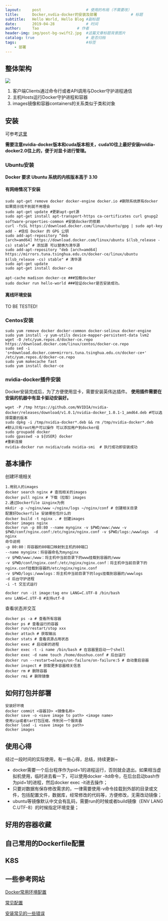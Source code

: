 ```yaml
---
layout:     post   				    # 使用的布局（不需要改）
title:      Docker,nvdia-docker的安装及部署 				# 标题 
subtitle:   Hello World, Hello Blog #副标题
date:       2019-04-28 				# 时间
author:     Tao					# 作者
header-img: img/post-bg-swift2.jpg 	#这篇文章标题背景图片
catalog: true 						# 是否归档
tags:								#标签
    - 部署
---
```


## 整体架构
![](https://www.runoob.com/wp-content/uploads/2016/04/576507-docker1.png)

1. 客户端Clients通过命令行或者API调用与Docker守护进程通信
2. 主机Hosts运行Docker守护进程和容器
3. images镜像和容器containers的关系类似于类和对象

## 安装
可参考[这里]([https://mirrors.tuna.tsinghua.edu.cn/help/docker-ce/](https://mirrors.tuna.tsinghua.edu.cn/help/docker-ce/)
)

**需要注意nvidia-docker版本和cuda版本相关，cuda10往上最好安装nvidia-docker2.0往上的，便于对显卡进行管理。**

### Ubuntu安装
**Docker 要求 Ubuntu 系统的内核版本高于 3.10**
#### 有网络情况下安装
```shell
sudo apt-get remove docker docker-engine docker.io #删除系统原有docker 如果提示找不到就不用理会 
sudo apt-get update #更新apt-get源 
sudo apt-get install apt-transport-https ca-certificates curl gnupg2 software-properties-common #安装docker的依赖 
curl -fsSL https://download.docker.com/linux/ubuntu/gpg | sudo apt-key add - #信任 Docker 的 GPG 公钥
sudo add-apt-repository “deb [arch=amd64] https://download.docker.com/linux/ubuntu $(lsb_release -cs) stable” # 添加源 可以替换为清华源
sudo add-apt-repository "deb [arch=amd64] https://mirrors.tuna.tsinghua.edu.cn/docker-ce/linux/ubuntu $(lsb_release -cs) stable" # 清华源
sudo apt-get update
sudo apt-get install docker-ce

apt-cache madison docker-ce ###加载docker 
sudo docker run hello-world ###验证docker是否安装成功。
```

#### 离线环境安装
TO BE TESTED!

### Centos安装
```
sudo yum remove docker docker-common docker-selinux docker-engine
sudo yum install -y yum-utils device-mapper-persistent-data lvm2
wget -O /etc/yum.repos.d/docker-ce.repo https://download.docker.com/linux/centos/docker-ce.repo
sudo sed -i 's+download.docker.com+mirrors.tuna.tsinghua.edu.cn/docker-ce+' /etc/yum.repos.d/docker-ce.repo
sudo yum makecache fast
sudo yum install docker-ce
```

### nvidia-docker插件安装
Docker安装完成后，为了方便使用显卡，需要安装英伟达插件。
**使用插件需要在安装的机器中有显卡驱动安装好。**
```
wget -P /tmp https://github.com/NVIDIA/nvidia-docker/releases/download/v1.0.1/nvidia-docker_1.0.1-1_amd64.deb #可以选择需要的版本
sudo dpkg -i /tmp/nvidia-docker*.deb && rm /tmp/nvidia-docker*.deb
#默认只有root用户可以操作 可以添加用户到docker组
sudo groupadd docker 
sudo gpasswd -a ${USER} docker 
#重新连接
nvidia-docker run nvidia/cuda nvidia-smi  # 执行成功即安装成功
```

## 基本操作
创建环境相关
```shell
1.用别人的images
docker search nginx # 查找相关的images
docker pull nginx # 下载（拉取）images
2.通过Dockerfile 以nginx为例
mkdir -p ~/nginx/www ~/nginx/logs ~/nginx/conf # 创建相关目录
配置好Dockerfile 安装哪些包什么的
docker build -t nginx . # 创建images
docker images nginx
docker run -p 80:80 --name mynginx -v $PWD/www:/www -v $PWD/conf/nginx.conf:/etc/nginx/nginx.conf -v $PWD/logs:/wwwlogs  -d nginx 
命令说明
-p 80:80：将容器的80端口映射到主机的80端口
--name mynginx：将容器命名为mynginx
-v $PWD/www:/www：将主机中当前目录下的www挂载到容器的/www
-v $PWD/conf/nginx.conf:/etc/nginx/nginx.conf：将主机中当前目录下的nginx.conf挂载到容器的/etc/nginx/nginx.conf
-v $PWD/logs:/wwwlogs：将主机中当前目录下的logs挂载到容器的/wwwlogs
-d 后台守护进程
-i -t 交互式运行

docker run -it image:tag env LANG=C.UTF-8 /bin/bash
env LANG=C.UTF-8 #支持utf-8
```

查看状态并交互
```
docker ps -a # 查看所有容器
docker ps # 查看运行的容器
docker run/restart/stop xxx
docker attach # 获取输出
docker stats # 查看资源占用状态
docker exec # 启动新的进程
docker exec -t -i name /bin/bash # 在容器里启动一个shell
docker exec -d name touch /home/doushuo.conf # 后台运行
docker run --restart=always/on-failure/on-failure:5 # 自动重启容器
docker inspect # 获取更多容器相关信息
docker rm # 删除容器
docker rmi # 删除镜像
```

## 如何打包并部署
```shell
安装好环境
docker commit <容器ID> <镜像名称>
docker save -o <save image to path> <image name>
使用zip或者tar打包压缩，传到另一个服务器
docker load -i <save image to path>
docker images
```

## 使用心得
经过一段时间的实际使用，有一些心得，总结，持续更新~
- docker需要一个后台程序作为pid=1的进程运行，否则就会退出。如果相当虚拟机使用，临时进去看一下，可以使用docker -itd命令，在后台启动bash作为pid=1的进程，然后docker exec -it进去操作；
- 只要对数据有保存修改需求的，一律需要使用-v命令挂载到外部的目录或文件，包括配置文件，数据库，经常修改的代码等，方便修改，无需改动镜像；
- ubuntu等镜像默认中文会有乱码，需要run的时候或者build镜像（ENV LANG C.UTF-8）的时候指定环境变量；

## 好用的容器收藏

## 自己常用的Dockerfile配置

## K8S


## 一些参考网站
[Docker常用环境配置](https://www.cnblogs.com/ywrj/p/9594869.html
)

[常见配置](https://www.runoob.com/docker/docker-install-php.html)

[安装常见的一些错误](https://blog.csdn.net/qq_38079008/article/details/83620573)



